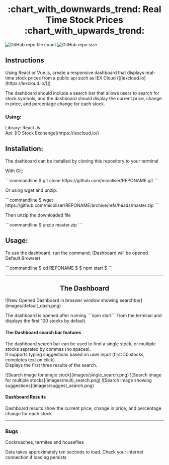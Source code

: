 <h1 align="center"> :chart_with_downwards_trend: Real Time Stock Prices :chart_with_upwards_trend: </h1>

![GitHub repo file count](https://img.shields.io/github/directory-file-count/Jesulayomy/calculator?style=for-the-badge) ![GitHub repo size](https://img.shields.io/github/repo-size/Jesulayomy/calculator?style=for-the-badge)

<section>
    <h2>Instructions</h2>
    <p>
    Using React or Vue.js, create a responsive dashboard that displays real-time stock prices from a 
    public api such as IEX Cloud ([[iexcloud.io](https://iexcloud.io/)])
    </p>
    <p>The dashboard should include a search bar that allows users to search for stock symbols, and the
    dashboard should display the current price, change in price, and percentage change for each stock.
    </p>
    <ul style="list-style-type: none; padding: 0px">
    <h3>Using:</h3>
    <li>Library: React Js</li>
    <li>Api: [IO Stock Exchange](https://iexcloud.io/)</li>
    <li></li>
    </ul>
</section>

<section>
<h2>Installation:</h2>
<p>The dashboard can be installed by cloning this repository to your terminal</p>
<p>With Git:</p>
```commandline
$ git clone https://github.com/micoliser/REPONAME.git
```

<p>Or using wget and unzip:</p>
```commandline
$ wget https://github.com/micoliser/REPONAME/archive/refs/heads/master.zip
```

<p>Then unzip the downloaded file</p>
```commandline
$ unzip master.zip
```

</section>

<section>
<h2>Usage:</h2>
<p>To use the dashboard, run the command; (Dashboard will be opened Default Browser)</p>
```commandline
$ cd REPONAME
$
$ npm start
$
```
</section>

---

<section>
<h2 align="center">The Dashboard</h2>
![New Opened Dashboard in broswer window showing searchbar](images/default_dash.png)
<p>
The dashboard is opened after running ```npm start``` from the terminal and
 displays the first 100 stocks by default.
</p>
<h4>The Dashboard search bar features</h4>
<p>
The dashboard search bar can be used to find a single stock, 
or multiple stocks seprated by commas (no spaces).<br>
It supports typing suggestions based on user input (first 50 stocks, completes text on click).<br>
Displays the first three results of the search.
</p>
![Search image for single stock](images/single_search.png)
![Search image for multiple stocks](images/multi_search.png)
![Search image showing suggestions](images/suggest_search.png)
<h4>Dashboard Results</h4>
<p>Dashboard results show the current price, change in price, and percentage change for each stock</p>
</section>

---

<section>
<h3>Bugs</h3>
<p>Cockroaches, termites and houseflies</p>
<p>Data takes approximately ten seconds to load. Chack your internet connection if loading persists</p>
</section>
